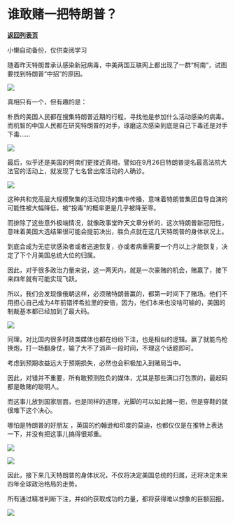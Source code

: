 # 谁敢赌一把特朗普？

[**返回列表页**](/gzh/政事堂2019)

小懒自动备份，仅供查阅学习

随着昨天特朗普承认感染新冠病毒，中美两国互联网上都出现了一群“柯南”，试图要找到特朗普“中招”的原因。

  

![](https://mmbiz.qpic.cn/mmbiz_jpg/aqTBdq6cWGf2nnTIhKGyzOE2LDL2v4TAclTzqHo87QibGnJqGQhIlFF3cNCBT51YdkObib8iahK7PhnRe92VGEkew/640?wx_fmt=jpeg)

  

真相只有一个，但有趣的是：

  

朴质的美国人民都在搜集特朗普近期的行程，寻找他是参加什么活动感染的病毒。而机智的中国人民都在研究特朗普的对手，琢磨这次感染到底是自己下毒还是对手下毒......

  

![](https://mmbiz.qpic.cn/mmbiz_jpg/aqTBdq6cWGf2nnTIhKGyzOE2LDL2v4TAVcJjJ9tgLpO7m1ftZNVncdkHmkYmqpEAQrGpkvoPObNMZOvVyoNBkQ/640?wx_fmt=jpeg)

  

最后，似乎还是美国的柯南们更接近真相，譬如在9月26日特朗普提名最高法院大法官的活动上，就发现了七名曾出席活动的人确诊。

  

![](https://mmbiz.qpic.cn/mmbiz_png/aqTBdq6cWGf2nnTIhKGyzOE2LDL2v4TAicILub3vRvCwvfdpsqKxFG2bp7YJH29p0aibePKZYMNcFYYOCvsNsf8g/640?wx_fmt=png)

  

这种共和党高层大规模聚集的活动现场的集中传播，意味着特朗普集团自导自演的可能性被大幅降低，被“投毒”的概率更是几乎被降至零。

  

而排除了这些意外极端情况，就像政事堂昨天文章分析的，这次特朗普新冠阳性，意味着美国大选结果很可能会提前决出，胜负点就在这几天特朗普的身体状况上。  

  

到底会成为无症状感染者或者迅速恢复，亦或者病重需要一个月以上才能恢复，决定了下个月美国总统大位的归属。

  

因此，对于很多政治力量来说，这一两天内，就是一次豪赌的机会，赌赢了，接下来四年就有可能实现飞跃。

  

所以，我们会发现像俄朝这样，必须赌特朗普赢的，都第一时间下了赌场。他们不用担心自己成为4年前错押希拉里的安倍，因为，他们本来也没啥可输的，美国的制裁基本都已经加到了最大码。

  

![](https://mmbiz.qpic.cn/mmbiz_jpg/rxhS23yu8cMTDNtSRic6ety4asibtUjic4wickvRo9yiaccVz3c1BGyZBTWxGjeVPFibicZhiboeicjmGwAwUfgsDAujibow/640?wx_fmt=jpeg)

  

同理，对比国内很多时政类媒体也都在纷纷下注，也是相似的逻辑。赢了就能鸟枪换炮，打一场翻身仗，输了大不了消声一段时间，不理这个话题即可。

  

考虑到预期收益远大于预期损失，必然也会积极加入到赌局当中。  

  

因此，对错并不重要，所有敢预测胜负的媒体，尤其是那些满口打包票的，最起码都是敢赌的聪明人。  

  

而这事儿放到国家层面，也是同样的道理，光脚的可以如此赌一把，但是穿鞋的就很难下这个决心。

  

哪怕是特朗普的好朋友 ，英国的约翰逊和印度的莫迪，也都仅仅是在推特上表达一下，并没有把这事儿搞得很郑重。  

  

![](https://mmbiz.qpic.cn/mmbiz_png/aqTBdq6cWGf2nnTIhKGyzOE2LDL2v4TAfKmEsiaeZHQePpFkRNOCojHLRwymwL0M2HSvVLOeNEa7WIz3x8QISHQ/640?wx_fmt=png)

![](https://mmbiz.qpic.cn/mmbiz_jpg/aqTBdq6cWGf2nnTIhKGyzOE2LDL2v4TAib3zbdbcdJM8ysMbxOMM5LmAg0QwMwnheGWBibtME90rqT2Iu1ib7Pxxg/640?wx_fmt=jpeg)

  

因此，接下来几天特朗普的身体状况，不仅将决定美国总统的归属，还将决定未来四年全球政治格局的走势。

  

所有通过精准判断下注，并如约获取成功的力量，都将获得难以想象的巨额回报。  

  

![](https://mmbiz.qpic.cn/mmbiz_jpg/rxhS23yu8cPp0iaKAfe0ZsWfgGcY72o9Nror8TicrtnlDsqzY7y4Kum4fM3X0FMEGlbvm9HvZUiaETSnLt4DHNLbQ/640?wx_fmt=jpeg)

